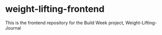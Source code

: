 # weight-lifting-frontend
This is the frontend repository for the Build Week project, Weight-Lifting-Journal
